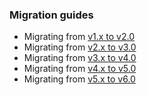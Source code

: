 ### Migration guides

- Migrating from [v1.x to v2.0](/guides/migrating-to-2.0)
- Migrating from [v2.x to v3.0](/guides/migrating-to-3.0)
- Migrating from [v3.x to v4.0](/guides/migrating-to-4.0)
- Migrating from [v4.x to v5.0](/guides/migrating-to-5.0)
- Migrating from [v5.x to v6.0](/guides/migrating-to-6.0)
